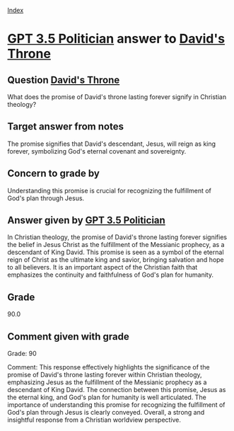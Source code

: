 
[Index](../../index.md)
# [GPT 3.5 Politician](../../answering_models/GPT_3.5_Politician.md) answer to [David's Throne](../../questions/David's_Throne.md)

## Question [David's Throne](../../questions/David's_Throne.md)
What does the promise of David's throne lasting forever signify in Christian theology?

## Target answer from notes
The promise signifies that David's descendant, Jesus, will reign as king forever, symbolizing God's eternal covenant and sovereignty.

## Concern to grade by
Understanding this promise is crucial for recognizing the fulfillment of God's plan through Jesus.

## Answer given by [GPT 3.5 Politician](../../answering_models/GPT_3.5_Politician.md)
In Christian theology, the promise of David's throne lasting forever signifies the belief in Jesus Christ as the fulfillment of the Messianic prophecy, as a descendant of King David. This promise is seen as a symbol of the eternal reign of Christ as the ultimate king and savior, bringing salvation and hope to all believers. It is an important aspect of the Christian faith that emphasizes the continuity and faithfulness of God's plan for humanity.

## Grade
90.0

## Comment given with grade
Grade: 90

Comment: This response effectively highlights the significance of the promise of David's throne lasting forever within Christian theology, emphasizing Jesus as the fulfillment of the Messianic prophecy as a descendant of King David. The connection between this promise, Jesus as the eternal king, and God's plan for humanity is well articulated. The importance of understanding this promise for recognizing the fulfillment of God's plan through Jesus is clearly conveyed. Overall, a strong and insightful response from a Christian worldview perspective.
